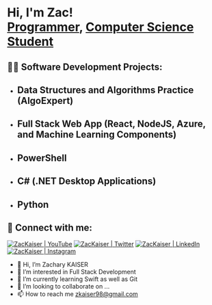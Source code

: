 <h1>Hi, I'm Zac! <br/><a href="https://github.com/zkaiser98">Programmer</a>, <a href="https://www.linkedin.com/in/Zachary-F-Kaiser/">Computer Science Student</a>

<h2>👨‍💻 Software Development Projects:</h2>

- <b>Data Structures and Algorithms Practice (AlgoExpert)</b>
  - 
- <b>Full Stack Web App (React, NodeJS, Azure, and Machine Learning Components)</b>
  - 
- <b>PowerShell</b>
  - 
- <b>C# (.NET Desktop Applications)</b>
  - 
- <b>Python</b>
  - 


<h2> 🤳 Connect with me:</h2>

[![ZacKaiser | YouTube](https://cdn.jsdelivr.net/npm/simple-icons@v3/icons/youtube.svg)](https://www.youtube.com/channel/UCmh32W1oVauN84f4jCGRQFA)
[![ZacKaiser | Twitter](https://cdn.jsdelivr.net/npm/simple-icons@v3/icons/twitter.svg)](https://twitter.com/Kaiser_Zac)
[![ZacKaiser | LinkedIn](https://cdn.jsdelivr.net/npm/simple-icons@v3/icons/linkedin.svg)](https://www.linkedin.com/in/zachary-f-kaiser/)
[![ZacKaiser | Instagram](https://cdn.jsdelivr.net/npm/simple-icons@v3/icons/instagram.svg)](https://www.instagram.com/kaiser_roll98)


- 👋 Hi, I’m Zachary KAISER
- 👀 I’m interested in Full Stack Development
- 🌱 I’m currently learning Swift as well as Git
- 💞️ I’m looking to collaborate on ...
- 📫 How to reach me zkaiser98@gmail.com

